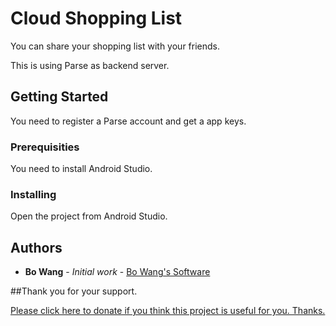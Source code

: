 # Cloud Shopping List

You can share your shopping list with your friends.

This is using Parse as backend server.


## Getting Started
You need to register a Parse account and get a app keys.


### Prerequisities

You need to install Android Studio.



### Installing

Open the project from Android Studio.


## Authors

* **Bo Wang** - *Initial work* - [Bo Wang's Software](https://thebosoftware.com)



##Thank you for your support.

<a href="https://www.paypal.com/cgi-bin/webscr?cmd=_donations&business=amos%2esoftware%40hotmail%2ecom&lc=AU&item_name=Bo%20Software&currency_code=AUD&bn=PP%2dDonationsBF%3abtn_donate_LG%2egif%3aNonHosted">Please click here to donate if you think this project is useful for you. Thanks.</a>


